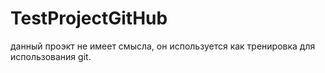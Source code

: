 # TestProjectGitHub
данный проэкт не имеет смысла, он используется как тренировка для использования git.
